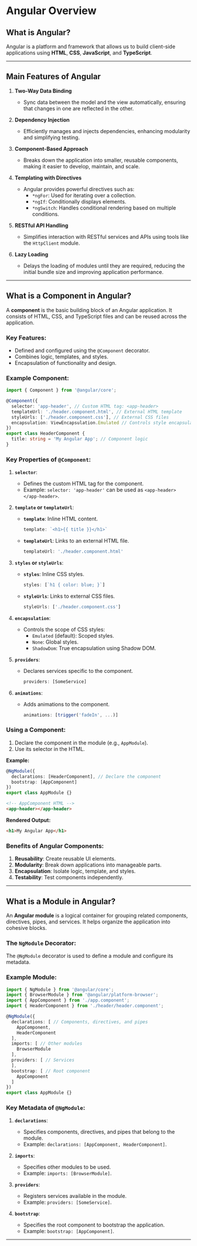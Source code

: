 # Angular Overview

## What is Angular?

Angular is a platform and framework that allows us to build client-side applications using **HTML**, **CSS**, **JavaScript**, and **TypeScript**.

---

## Main Features of Angular

1. **Two-Way Data Binding**
   - Sync data between the model and the view automatically, ensuring that changes in one are reflected in the other.

2. **Dependency Injection**
   - Efficiently manages and injects dependencies, enhancing modularity and simplifying testing.

3. **Component-Based Approach**
   - Breaks down the application into smaller, reusable components, making it easier to develop, maintain, and scale.

4. **Templating with Directives**
   - Angular provides powerful directives such as:
     - `*ngFor`: Used for iterating over a collection.
     - `*ngIf`: Conditionally displays elements.
     - `*ngSwitch`: Handles conditional rendering based on multiple conditions.

5. **RESTful API Handling**
   - Simplifies interaction with RESTful services and APIs using tools like the `HttpClient` module.

6. **Lazy Loading**
   - Delays the loading of modules until they are required, reducing the initial bundle size and improving application performance.

---

## What is a Component in Angular?
A **component** is the basic building block of an Angular application. It consists of HTML, CSS, and TypeScript files and can be reused across the application.

### Key Features:
- Defined and configured using the `@Component` decorator.
- Combines logic, templates, and styles.
- Encapsulation of functionality and design.

### Example Component:
```typescript
import { Component } from '@angular/core';

@Component({
  selector: 'app-header', // Custom HTML tag: <app-header>
  templateUrl: './header.component.html', // External HTML template
  styleUrls: ['./header.component.css'], // External CSS files
  encapsulation: ViewEncapsulation.Emulated // Controls style encapsulation (optional)
})
export class HeaderComponent {
  title: string = 'My Angular App'; // Component logic
}
```

### Key Properties of `@Component`:
1. **`selector`**:
   - Defines the custom HTML tag for the component.
   - Example: `selector: 'app-header'` can be used as `<app-header></app-header>`.

2. **`template` or `templateUrl`**:
   - **`template`**: Inline HTML content.
     ```typescript
     template: `<h1>{{ title }}</h1>`
     ```
   - **`templateUrl`**: Links to an external HTML file.
     ```typescript
     templateUrl: './header.component.html'
     ```

3. **`styles` or `styleUrls`**:
   - **`styles`**: Inline CSS styles.
     ```typescript
     styles: [`h1 { color: blue; }`]
     ```
   - **`styleUrls`**: Links to external CSS files.
     ```typescript
     styleUrls: ['./header.component.css']
     ```

4. **`encapsulation`**:
   - Controls the scope of CSS styles:
     - `Emulated` (default): Scoped styles.
     - `None`: Global styles.
     - `ShadowDom`: True encapsulation using Shadow DOM.

5. **`providers`**:
   - Declares services specific to the component.
     ```typescript
     providers: [SomeService]
     ```

6. **`animations`**:
   - Adds animations to the component.
     ```typescript
     animations: [trigger('fadeIn', ...)]
     ```

### Using a Component:
1. Declare the component in the module (e.g., `AppModule`).
2. Use its selector in the HTML.

**Example:**
```typescript
@NgModule({
  declarations: [HeaderComponent], // Declare the component
  bootstrap: [AppComponent]
})
export class AppModule {}
```
```html
<!-- AppComponent HTML -->
<app-header></app-header>
```

**Rendered Output:**
```html
<h1>My Angular App</h1>
```

### Benefits of Angular Components:
1. **Reusability**: Create reusable UI elements.
2. **Modularity**: Break down applications into manageable parts.
3. **Encapsulation**: Isolate logic, template, and styles.
4. **Testability**: Test components independently.

---

## What is a Module in Angular?
An **Angular module** is a logical container for grouping related components, directives, pipes, and services. It helps organize the application into cohesive blocks.

### The `NgModule` Decorator:
The `@NgModule` decorator is used to define a module and configure its metadata.

### Example Module:
```typescript
import { NgModule } from '@angular/core';
import { BrowserModule } from '@angular/platform-browser';
import { AppComponent } from './app.component';
import { HeaderComponent } from './header/header.component';

@NgModule({
  declarations: [ // Components, directives, and pipes
    AppComponent,
    HeaderComponent
  ],
  imports: [ // Other modules
    BrowserModule
  ],
  providers: [ // Services
  ],
  bootstrap: [ // Root component
    AppComponent
  ]
})
export class AppModule {}
```

### Key Metadata of `@NgModule`:
1. **`declarations`**:
   - Specifies components, directives, and pipes that belong to the module.
   - Example: `declarations: [AppComponent, HeaderComponent]`.

2. **`imports`**:
   - Specifies other modules to be used.
   - Example: `imports: [BrowserModule]`.

3. **`providers`**:
   - Registers services available in the module.
   - Example: `providers: [SomeService]`.

4. **`bootstrap`**:
   - Specifies the root component to bootstrap the application.
   - Example: `bootstrap: [AppComponent]`.

---

